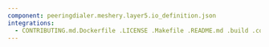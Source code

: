 ```yaml
---
component: peeringdialer.meshery.layer5.io_definition.json
integrations:
  - CONTRIBUTING.md.Dockerfile .LICENSE .Makefile .README.md .build .consul .go.mod .go.sum .helpers .internal .main.go .output .peeringdialer.meshery.layer5.io_definition.json.md .templates .tests
---
```

